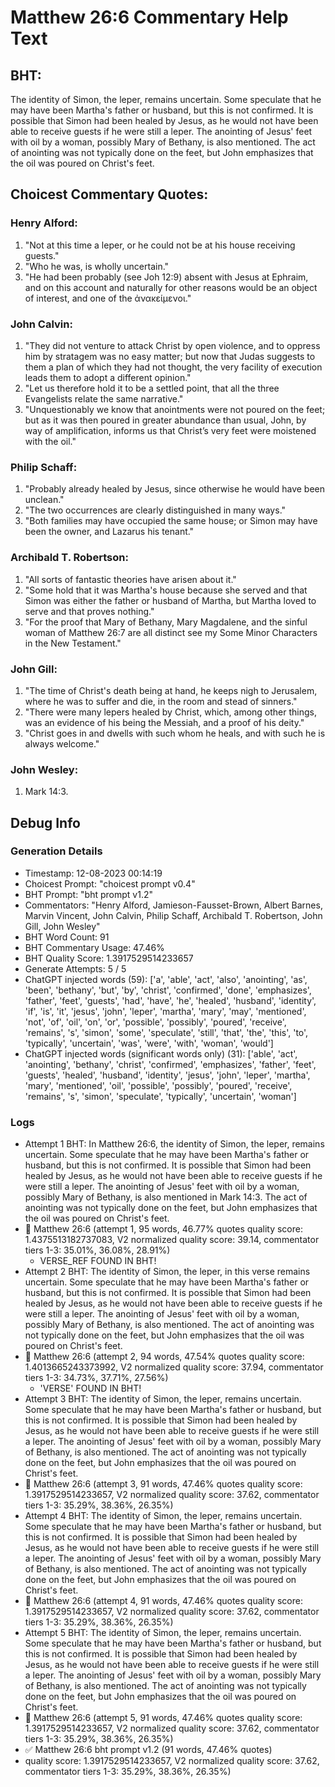 # Matthew 26:6 Commentary Help Text

## BHT:
The identity of Simon, the leper, remains uncertain. Some speculate that he may have been Martha's father or husband, but this is not confirmed. It is possible that Simon had been healed by Jesus, as he would not have been able to receive guests if he were still a leper. The anointing of Jesus' feet with oil by a woman, possibly Mary of Bethany, is also mentioned. The act of anointing was not typically done on the feet, but John emphasizes that the oil was poured on Christ's feet.

## Choicest Commentary Quotes:
### Henry Alford:
1. "Not at this time a leper, or he could not be at his house receiving guests."
2. "Who he was, is wholly uncertain."
3. "He had been probably (see Joh 12:9) absent with Jesus at Ephraim, and on this account and naturally for other reasons would be an object of interest, and one of the ἀνακείμενοι."

### John Calvin:
1. "They did not venture to attack Christ by open violence, and to oppress him by stratagem was no easy matter; but now that Judas suggests to them a plan of which they had not thought, the very facility of execution leads them to adopt a different opinion."
2. "Let us therefore hold it to be a settled point, that all the three Evangelists relate the same narrative."
3. "Unquestionably we know that anointments were not poured on the feet; but as it was then poured in greater abundance than usual, John, by way of amplification, informs us that Christ’s very feet were moistened with the oil."

### Philip Schaff:
1. "Probably already healed by Jesus, since otherwise he would have been unclean."
2. "The two occurrences are clearly distinguished in many ways."
3. "Both families may have occupied the same house; or Simon may have been the owner, and Lazarus his tenant."

### Archibald T. Robertson:
1. "All sorts of fantastic theories have arisen about it."
2. "Some hold that it was Martha's house because she served and that Simon was either the father or husband of Martha, but Martha loved to serve and that proves nothing."
3. "For the proof that Mary of Bethany, Mary Magdalene, and the sinful woman of Matthew 26:7 are all distinct see my Some Minor Characters in the New Testament."

### John Gill:
1. "The time of Christ's death being at hand, he keeps nigh to Jerusalem, where he was to suffer and die, in the room and stead of sinners."
2. "There were many lepers healed by Christ, which, among other things, was an evidence of his being the Messiah, and a proof of his deity."
3. "Christ goes in and dwells with such whom he heals, and with such he is always welcome."

### John Wesley:
1. Mark 14:3.



## Debug Info
### Generation Details
- Timestamp: 12-08-2023 00:14:19
- Choicest Prompt: "choicest prompt v0.4"
- BHT Prompt: "bht prompt v1.2"
- Commentators: "Henry Alford, Jamieson-Fausset-Brown, Albert Barnes, Marvin Vincent, John Calvin, Philip Schaff, Archibald T. Robertson, John Gill, John Wesley"
- BHT Word Count: 91
- BHT Commentary Usage: 47.46%
- BHT Quality Score: 1.3917529514233657
- Generate Attempts: 5 / 5
- ChatGPT injected words (59):
	['a', 'able', 'act', 'also', 'anointing', 'as', 'been', 'bethany', 'but', 'by', 'christ', 'confirmed', 'done', 'emphasizes', 'father', 'feet', 'guests', 'had', 'have', 'he', 'healed', 'husband', 'identity', 'if', 'is', 'it', 'jesus', 'john', 'leper', 'martha', 'mary', 'may', 'mentioned', 'not', 'of', 'oil', 'on', 'or', 'possible', 'possibly', 'poured', 'receive', 'remains', 's', 'simon', 'some', 'speculate', 'still', 'that', 'the', 'this', 'to', 'typically', 'uncertain', 'was', 'were', 'with', 'woman', 'would']
- ChatGPT injected words (significant words only) (31):
	['able', 'act', 'anointing', 'bethany', 'christ', 'confirmed', 'emphasizes', 'father', 'feet', 'guests', 'healed', 'husband', 'identity', 'jesus', 'john', 'leper', 'martha', 'mary', 'mentioned', 'oil', 'possible', 'possibly', 'poured', 'receive', 'remains', 's', 'simon', 'speculate', 'typically', 'uncertain', 'woman']

### Logs
- Attempt 1 BHT: In Matthew 26:6, the identity of Simon, the leper, remains uncertain. Some speculate that he may have been Martha's father or husband, but this is not confirmed. It is possible that Simon had been healed by Jesus, as he would not have been able to receive guests if he were still a leper. The anointing of Jesus' feet with oil by a woman, possibly Mary of Bethany, is also mentioned in Mark 14:3. The act of anointing was not typically done on the feet, but John emphasizes that the oil was poured on Christ's feet.
- 🔄 Matthew 26:6 (attempt 1, 95 words, 46.77% quotes quality score: 1.4375513182737083, V2 normalized quality score: 39.14, commentator tiers 1-3: 35.01%, 36.08%, 28.91%) 
	- VERSE_REF FOUND IN BHT!
- Attempt 2 BHT: The identity of Simon, the leper, in this verse remains uncertain. Some speculate that he may have been Martha's father or husband, but this is not confirmed. It is possible that Simon had been healed by Jesus, as he would not have been able to receive guests if he were still a leper. The anointing of Jesus' feet with oil by a woman, possibly Mary of Bethany, is also mentioned. The act of anointing was not typically done on the feet, but John emphasizes that the oil was poured on Christ's feet.
- 🔄 Matthew 26:6 (attempt 2, 94 words, 47.54% quotes quality score: 1.4013665243373992, V2 normalized quality score: 37.94, commentator tiers 1-3: 34.73%, 37.71%, 27.56%) 
	- 'VERSE' FOUND IN BHT!
- Attempt 3 BHT: The identity of Simon, the leper, remains uncertain. Some speculate that he may have been Martha's father or husband, but this is not confirmed. It is possible that Simon had been healed by Jesus, as he would not have been able to receive guests if he were still a leper. The anointing of Jesus' feet with oil by a woman, possibly Mary of Bethany, is also mentioned. The act of anointing was not typically done on the feet, but John emphasizes that the oil was poured on Christ's feet.
- 🔄 Matthew 26:6 (attempt 3, 91 words, 47.46% quotes quality score: 1.3917529514233657, V2 normalized quality score: 37.62, commentator tiers 1-3: 35.29%, 38.36%, 26.35%)
- Attempt 4 BHT: The identity of Simon, the leper, remains uncertain. Some speculate that he may have been Martha's father or husband, but this is not confirmed. It is possible that Simon had been healed by Jesus, as he would not have been able to receive guests if he were still a leper. The anointing of Jesus' feet with oil by a woman, possibly Mary of Bethany, is also mentioned. The act of anointing was not typically done on the feet, but John emphasizes that the oil was poured on Christ's feet.
- 🔄 Matthew 26:6 (attempt 4, 91 words, 47.46% quotes quality score: 1.3917529514233657, V2 normalized quality score: 37.62, commentator tiers 1-3: 35.29%, 38.36%, 26.35%)
- Attempt 5 BHT: The identity of Simon, the leper, remains uncertain. Some speculate that he may have been Martha's father or husband, but this is not confirmed. It is possible that Simon had been healed by Jesus, as he would not have been able to receive guests if he were still a leper. The anointing of Jesus' feet with oil by a woman, possibly Mary of Bethany, is also mentioned. The act of anointing was not typically done on the feet, but John emphasizes that the oil was poured on Christ's feet.
- 🔄 Matthew 26:6 (attempt 5, 91 words, 47.46% quotes quality score: 1.3917529514233657, V2 normalized quality score: 37.62, commentator tiers 1-3: 35.29%, 38.36%, 26.35%)
- ✅ Matthew 26:6 bht prompt v1.2 (91 words, 47.46% quotes)
- quality score: 1.3917529514233657, V2 normalized quality score: 37.62, commentator tiers 1-3: 35.29%, 38.36%, 26.35%)